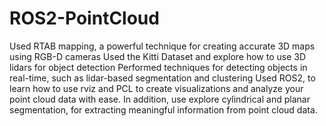 # ROS2-PointCloud
Used RTAB mapping, a powerful technique for creating accurate 3D maps using RGB-D cameras
Used  the Kitti Dataset and explore how to use 3D lidars for object detection
Performed techniques for detecting  objects in real-time, such as lidar-based segmentation and clustering
Used ROS2, to learn how to use rviz and PCL to create visualizations and analyze your point cloud data with ease. In addition, use explore cylindrical and planar segmentation,  for extracting meaningful information from point cloud data. 
